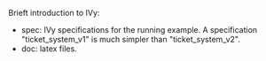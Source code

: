 Brieft introduction to IVy:
  - spec: IVy specifications for the running example. A specification "ticket_system_v1" is much simpler than "ticket_system_v2".
  - doc: latex files.
